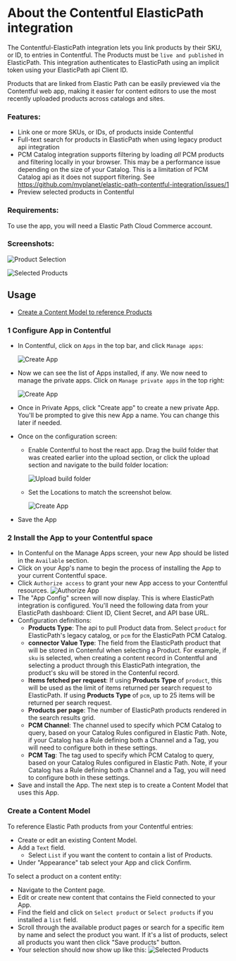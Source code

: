 # About the Contentful ElasticPath integration

The Contentful-ElasticPath integration lets you link products by their SKU, or ID, to entries in Contentful. The Products must be `live and published` in ElasticPath. This integration authenticates to ElasticPath using an implicit token using your ElasticPath api Client ID.

Products that are linked from Elastic Path can be easily previewed via the Contentful web app, making it easier for content editors to use the most recently uploaded products across catalogs and sites.

### Features:

-  Link one or more SKUs, or IDs, of products inside Contentful
-  Full-text search for products in ElasticPath when using legacy product api integration
-  PCM Catalog integration supports filtering by loading _all_ PCM products and filtering locally in your browser. This may be a performance issue depending on the size of your Catalog. This is a limitation of PCM Catalog api as it does not support filtering. See https://github.com/myplanet/elastic-path-contentful-integration/issues/1
-  Preview selected products in Contentful

### Requirements:

To use the app, you will need a Elastic Path Cloud Commerce account.

### Screenshots:

![Product Selection](images/product-selection.png)

![Selected Products](images/selected-products.png)

## Usage

-  [Create a Content Model to reference Products](#create-a-content-model)

### 1 Configure App in Contentful

-  In Contentful, click on `Apps` in the top bar, and click `Manage apps`:

   ![Create App](images/CreateContentfulApp1.png)

-  Now we can see the list of Apps installed, if any. We now need to manage the private apps. Click on `Manage private apps` in the top right:

   ![Create App](images/CreateContentfulApp2.png)

-  Once in Private Apps, click "Create app" to create a new private App. You'll be prompted to give this new App a name. You can change this later if needed.

-  Once on the configuration screen:

   -  Enable Contentful to host the react app. Drag the build folder that was created earlier into the upload section, or click the upload section and navigate to the build folder location:

      ![Upload build folder](images/CreateContentfulApp_bundle.png)

   -  Set the Locations to match the screenshot below.

      ![Create App](images/CreateContentfulApp_locations.png)

-  Save the App

### 2 Install the App to your Contentful space

-  In Contenful on the Manage Apps screen, your new App should be listed in the `Available` section.
-  Click on your App's name to begin the process of installing the App to your current Contentful space.
-  Click `Authorize access` to grant your new App access to your Contentful resources.
   ![Authorize App](images/CreateContentfulApp_install.png)
-  The "App Config" screen will now display. This is where ElasticPath integration is configured. You'll need the following data from your ElasticPath dashboard: Client ID, Client Secret, and API base URL.
-  Configuration definitions:
   -  **Products Type**: The api to pull Product data from. Select `product` for ElasticPath's legacy catalog, or `pcm` for the ElasticPath PCM Catalog.
   -  **connector Value Type**: The field from the ElasticPath product that will be stored in Contenful when selecting a Product. For example, if `sku` is selected, when creating a content record in Contentful and selecting a product through this ElasticPath integration, the product's sku will be stored in the Contenful record.
   -  **Items fetched per request**: If using **Products Type** of `product`, this will be used as the limit of items returned per search request to ElasticPath. If using **Products Type** of `pcm`, up to 25 items will be returned per search request.
   -  **Products per page**: The number of ElasticPath products rendered in the search results grid.
   -  **PCM Channel**: The channel used to specify which PCM Catalog to query, based on your Catalog Rules configured in Elastic Path. Note, if your Catalog has a Rule defining both a Channel and a Tag, you will need to configure both in these settings.
   -  **PCM Tag**: The tag used to specify which PCM Catalog to query, based on your Catalog Rules configured in Elastic Path. Note, if your Catalog has a Rule defining both a Channel and a Tag, you will need to configure both in these settings.
-  Save and install the App. The next step is to create a Content Model that uses this App.

### Create a Content Model

To reference Elastic Path products from your Contentful entries:

-  Create or edit an existing Content Model.
-  Add a `Text` field.
   -  Select `List` if you want the content to contain a list of Products.
-  Under "Appearance" tab select your App and click Confirm.

To select a product on a content entity:

-  Navigate to the Content page.
-  Edit or create new content that contains the Field connected to your App.
-  Find the field and click on `Select product` or `Select products` if you installed a `list` field.
-  Scroll through the available product pages or search for a specific item by name and select the product you want. If it's a list of products, select all products you want then click "Save products" button.
-  Your selection should now show up like this:
   ![Selected Products](images/selected-products.png)
